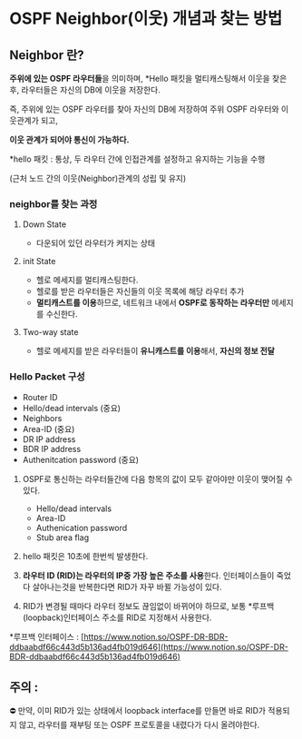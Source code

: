 # OSPF Neighbor(이웃) 개념과 찾는 방법

## Neighbor 란?

**주위에 있는 OSPF 라우터들**을 의미하며, *Hello 패킷을 멀티캐스팅해서 이웃을 찾은 후, 라우터들은 자신의 DB에 이웃을 저장한다.

즉, 주위에 있는 OSPF 라우터를 찾아 자신의 DB에 저장하여 주위 OSPF 라우터와 이웃관계가 되고,

**이웃 관계가 되어야 통신이 가능하다.**

*hello 패킷 : 통상, 두 라우터 간에 인접관계를 설정하고 유지하는 기능을 수행 

(근처 노드 간의 이웃(Neighbor)관계의 성립 및 유지)

### neighbor를 찾는 과정

1. Down State
    - 다운되어 있던 라우터가 켜지는 상태
    
2. init State
    - 헬로 메세지를 멀티캐스팅한다.
    - 헬로를 받은 라우터들은 자신들의 이웃 목록에 해당 라우터 추가
    
    *  **멀티캐스트를 이용**하므로, 네트워크 내에서 **OSPF로 동작하는 라우터만** 메세지를 수신한다.
    

1. Two-way state
    - 헬로 메세지를 받은 라우터들이 **유니캐스트를 이용**해서, **자신의 정보 전달**
    

### Hello Packet 구성

- Router ID
- Hello/dead intervals (중요)
- Neighbors
- Area-ID (중요)
- DR IP address
- BDR IP address
- Authenitcation password (중요)

1. OSPF로 통신하는 라우터들간에 다음 항목의 값이 모두 같아야만 이웃이 맺어질 수 있다.
    - Hello/dead intervals
    - Area-ID
    - Authenication password
    - Stub area flag
    
2. hello 패킷은 10초에 한번씩 발생한다.

1. **라우터 ID (RID)는 라우터의 IP중 가장 높은 주소를 사용**한다. 인터페이스들이 죽었다 살아나는것을 반복한다면 RID가 자꾸 바뀔 가능성이 있다.

1. RID가 변경될 때마다 라우터 정보도 끊임없이 바뀌어야 하므로, 보통 *루프백(loopback)인터페이스 주소를 RID로 지정해서 사용한다.

*루프백 인터페이스 : [https://www.notion.so/OSPF-DR-BDR-ddbaabdf66c443d5b136ad4fb019d646](https://www.notion.so/OSPF-DR-BDR-ddbaabdf66c443d5b136ad4fb019d646)

## 주의 :

<aside>
⛔ 만약, 이미 RID가 있는 상태에서 loopback interface를 만들면 바로 RID가 적용되지 않고, 라우터를 재부팅 또는 OSPF 프로토콜을 내렸다가 다시 올려야한다.

</aside>